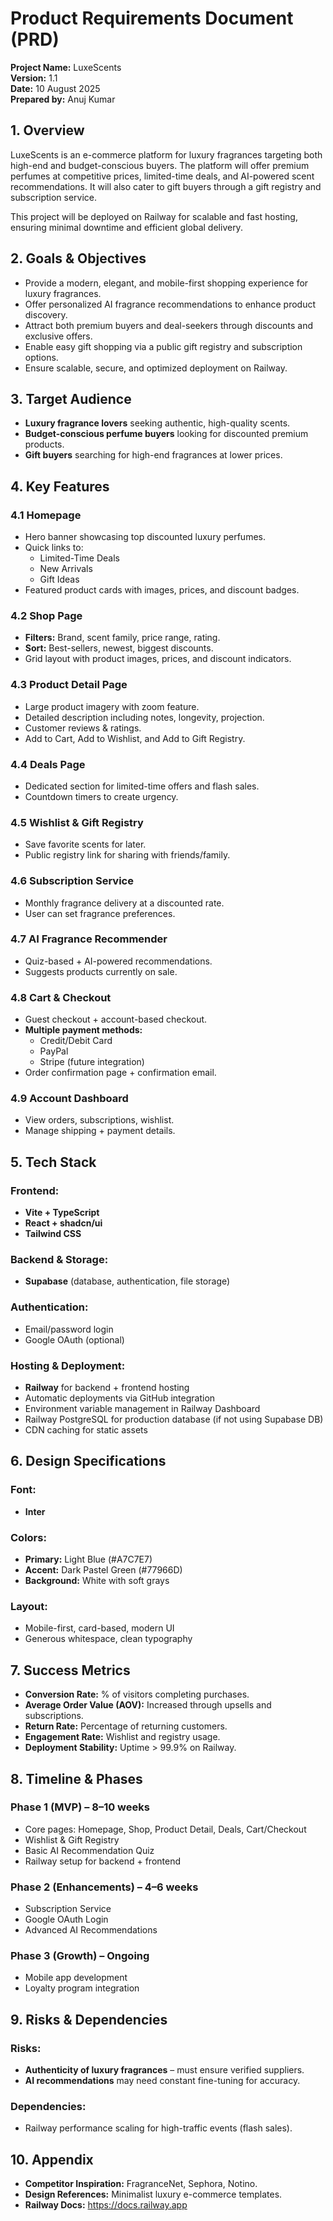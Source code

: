 # Product Requirements Document (PRD)
**Project Name:** LuxeScents  
**Version:** 1.1  
**Date:** 10 August 2025  
**Prepared by:** Anuj Kumar

## 1. Overview

LuxeScents is an e-commerce platform for luxury fragrances targeting both high-end and budget-conscious buyers. The platform will offer premium perfumes at competitive prices, limited-time deals, and AI-powered scent recommendations. It will also cater to gift buyers through a gift registry and subscription service.

This project will be deployed on Railway for scalable and fast hosting, ensuring minimal downtime and efficient global delivery.

## 2. Goals & Objectives

- Provide a modern, elegant, and mobile-first shopping experience for luxury fragrances.
- Offer personalized AI fragrance recommendations to enhance product discovery.
- Attract both premium buyers and deal-seekers through discounts and exclusive offers.
- Enable easy gift shopping via a public gift registry and subscription options.
- Ensure scalable, secure, and optimized deployment on Railway.

## 3. Target Audience

- **Luxury fragrance lovers** seeking authentic, high-quality scents.
- **Budget-conscious perfume buyers** looking for discounted premium products.
- **Gift buyers** searching for high-end fragrances at lower prices.

## 4. Key Features

### 4.1 Homepage
- Hero banner showcasing top discounted luxury perfumes.
- Quick links to:
  - Limited-Time Deals
  - New Arrivals
  - Gift Ideas
- Featured product cards with images, prices, and discount badges.

### 4.2 Shop Page
- **Filters:** Brand, scent family, price range, rating.
- **Sort:** Best-sellers, newest, biggest discounts.
- Grid layout with product images, prices, and discount indicators.

### 4.3 Product Detail Page
- Large product imagery with zoom feature.
- Detailed description including notes, longevity, projection.
- Customer reviews & ratings.
- Add to Cart, Add to Wishlist, and Add to Gift Registry.

### 4.4 Deals Page
- Dedicated section for limited-time offers and flash sales.
- Countdown timers to create urgency.

### 4.5 Wishlist & Gift Registry
- Save favorite scents for later.
- Public registry link for sharing with friends/family.

### 4.6 Subscription Service
- Monthly fragrance delivery at a discounted rate.
- User can set fragrance preferences.

### 4.7 AI Fragrance Recommender
- Quiz-based + AI-powered recommendations.
- Suggests products currently on sale.

### 4.8 Cart & Checkout
- Guest checkout + account-based checkout.
- **Multiple payment methods:**
  - Credit/Debit Card
  - PayPal
  - Stripe (future integration)
- Order confirmation page + confirmation email.

### 4.9 Account Dashboard
- View orders, subscriptions, wishlist.
- Manage shipping + payment details.

## 5. Tech Stack

### Frontend:
- **Vite + TypeScript**
- **React + shadcn/ui**
- **Tailwind CSS**

### Backend & Storage:
- **Supabase** (database, authentication, file storage)

### Authentication:
- Email/password login
- Google OAuth (optional)

### Hosting & Deployment:
- **Railway** for backend + frontend hosting
- Automatic deployments via GitHub integration
- Environment variable management in Railway Dashboard
- Railway PostgreSQL for production database (if not using Supabase DB)
- CDN caching for static assets

## 6. Design Specifications

### Font:
- **Inter**

### Colors:
- **Primary:** Light Blue (#A7C7E7)
- **Accent:** Dark Pastel Green (#77966D)
- **Background:** White with soft grays

### Layout:
- Mobile-first, card-based, modern UI
- Generous whitespace, clean typography

## 7. Success Metrics

- **Conversion Rate:** % of visitors completing purchases.
- **Average Order Value (AOV):** Increased through upsells and subscriptions.
- **Return Rate:** Percentage of returning customers.
- **Engagement Rate:** Wishlist and registry usage.
- **Deployment Stability:** Uptime > 99.9% on Railway.

## 8. Timeline & Phases

### Phase 1 (MVP) – 8–10 weeks
- Core pages: Homepage, Shop, Product Detail, Deals, Cart/Checkout
- Wishlist & Gift Registry
- Basic AI Recommendation Quiz
- Railway setup for backend + frontend

### Phase 2 (Enhancements) – 4–6 weeks
- Subscription Service
- Google OAuth Login
- Advanced AI Recommendations

### Phase 3 (Growth) – Ongoing
- Mobile app development
- Loyalty program integration

## 9. Risks & Dependencies

### Risks:
- **Authenticity of luxury fragrances** – must ensure verified suppliers.
- **AI recommendations** may need constant fine-tuning for accuracy.

### Dependencies:
- Railway performance scaling for high-traffic events (flash sales).

## 10. Appendix

- **Competitor Inspiration:** FragranceNet, Sephora, Notino.
- **Design References:** Minimalist luxury e-commerce templates.
- **Railway Docs:** https://docs.railway.app
